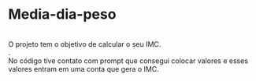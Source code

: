 # Media-dia-peso
<br>
O projeto tem o objetivo de calcular o seu IMC.
<br>.<br>
No código tive contato com prompt que consegui colocar valores e esses valores entram em uma conta que gera o IMC.

